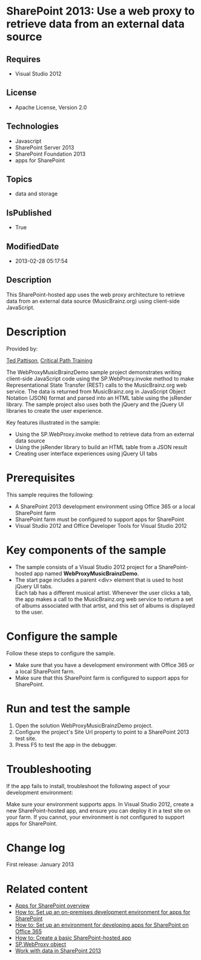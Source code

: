 # SharePoint 2013: Use a web proxy to retrieve data from an external data source
## Requires
* Visual Studio 2012
## License
* Apache License, Version 2.0
## Technologies
* Javascript
* SharePoint Server 2013
* SharePoint Foundation 2013
* apps for SharePoint
## Topics
* data and storage
## IsPublished
* True
## ModifiedDate
* 2013-02-28 05:17:54
## Description

<p id="header">This SharePoint-hosted app uses the web proxy architecture to retrieve data from an external data source (MusicBrainz.org) using client-side JavaScript.</p>
<div id="mainSection">
<div id="mainBody">
<div class="introduction">
<h1 class="heading">Description</h1>
<div class="section" id="sectionSection0">
<p><span class="label">Provided by:</span></p>
</div>
<div class="section" id="sectionSection0">
<p><a href="http://mvp.microsoft.com/en-US/findanmvp/Pages/profile.aspx?MVPID=52a3f2aa-710f-4496-9b78-f240eccc74ad" target="_blank">Ted Pattison</a>,
<a href="http://www.criticalpathtraining.com" target="_blank">Critical Path Training</a></p>
<p>The WebProxyMusicBrainzDemo sample project demonstrates writing client-side JavaScript code using the
<span><span class="keyword">SP.WebProxy.invoke</span></span> method to make Representational State Transfer (REST) calls to the MusicBrainz.org web service. The data is returned from MusicBrainz.org in JavaScript Object Notation (JSON) format and parsed into
 an HTML table using the <span><span class="keyword">jsRender</span></span> library. The sample project also uses both the jQuery and the jQuery UI libraries to create the user experience.</p>
<div>Key features illustrated in the sample:</div>
<ul>
<li>
<div>Using the <span><span class="keyword">SP.WebProxy.invoke</span></span> method to retrieve data from an external data source</div>
</li><li>
<div>Using the <span><span class="keyword">jsRender</span></span> library to build an HTML table from a JSON result</div>
</li><li>
<div>Creating user interface experiences using jQuery UI tabs</div>
</li></ul>
</div>
<h1 class="heading">Prerequisites</h1>
<div class="section" id="sectionSection1">
<div>This sample requires the following:</div>
<ul>
<li>
<div>A SharePoint 2013 development environment using Office 365 or a local SharePoint farm</div>
</li><li>
<div>SharePoint farm must be configured to support apps for SharePoint</div>
</li><li>
<div>Visual Studio 2012 and Office Developer Tools for Visual Studio 2012</div>
</li></ul>
</div>
<h1 class="heading">Key components of the sample</h1>
<div class="section" id="sectionSection2">
<ul>
<li>
<div>The sample consists of a Visual Studio 2012 project for a SharePoint-hosted app named
<strong>WebProxyMusicBrainzDemo</strong>.</div>
</li><li>
<div>The start page includes a parent &lt;div&gt; element that is used to host jQuery UI tabs.</div>
<div>Each tab has a different musical artist. Whenever the user clicks a tab, the app makes a call to the MusicBrainz.org web service to return a set of albums associated with that artist, and this set of albums is displayed to the user.</div>
</li></ul>
</div>
<h1 class="heading">Configure the sample</h1>
<div class="section" id="sectionSection3">
<div>Follow these steps to configure the sample.</div>
<ul>
<li>
<div>Make sure that you have a development environment with Office 365 or a local SharePoint farm.</div>
</li><li>
<div>Make sure that this SharePoint farm is configured to support apps for SharePoint.</div>
</li></ul>
</div>
<h1 class="heading">Run and test the sample</h1>
<div class="section" id="sectionSection4">
<div class="subSection">
<ol>
<li>
<div>Open the solution <span class="ui">WebProxyMusicBrainzDemo</span> project.</div>
</li><li>
<div>Configure the project's <span><span class="keyword">Site Url</span></span> property to point to a SharePoint 2013 test site.</div>
</li><li>
<div>Press F5 to test the app in the debugger.</div>
</li></ol>
</div>
</div>
<h1 class="heading">Troubleshooting</h1>
<div class="section" id="sectionSection5">
<p>If the app fails to install, troubleshoot the following aspect of your development environment:</p>
<p>Make sure your environment supports apps. In Visual Studio 2012, create a new SharePoint-hosted app, and ensure you can deploy it in a test site on your farm. If you cannot, your environment is not configured to support apps for SharePoint.</p>
</div>
<h1 class="heading">Change log</h1>
<div class="section" id="sectionSection6">
<p>First release: January 2013</p>
</div>
<h1 class="heading">Related content</h1>
<div class="section" id="sectionSection7">
<ul>
<li>
<div><a href="http://msdn.microsoft.com/en-us/library/fp179930.aspx" target="_blank">Apps for SharePoint overview</a></div>
</li><li>
<div><a href="http://msdn.microsoft.com/en-us/library/fp179923.aspx" target="_blank">How to: Set up an on-premises development environment for apps for SharePoint</a></div>
</li><li>
<div><a href="http://msdn.microsoft.com/en-us/library/fp161179.aspx" target="_blank">How to: Set up an environment for developing apps for SharePoint on Office 365</a></div>
</li><li>
<div><a href="http://msdn.microsoft.com/en-us/library/fp142379.aspx" target="_blank">How to: Create a basic SharePoint-hosted app</a></div>
</li><li>
<div><a href="http://msdn.microsoft.com/en-us/library/jj850796.aspx" target="_blank">SP.WebProxy object</a></div>
</li><li>
<div><a href="http://msdn.microsoft.com/en-us/library/fp179893.aspx" target="_blank">Work with data in SharePoint 2013</a></div>
</li></ul>
</div>
</div>
</div>
</div>
